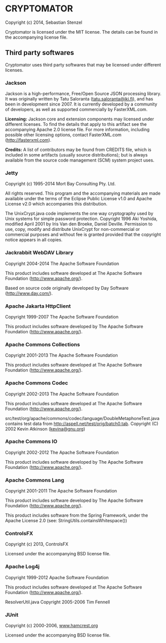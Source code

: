 # CRYPTOMATOR
Copyright (c) 2014, Sebastian Stenzel

Cryptomator is licensed under the MIT license. The details can be found in the accompanying license file.

## Third party softwares

Cryptomator uses third party softwares that may be licensed under different licenses.


### Jackson
Jackson is a high-performance, Free/Open Source JSON processing library.
It was originally written by Tatu Saloranta (tatu.saloranta@iki.fi), and has
been in development since 2007.
It is currently developed by a community of developers, as well as supported
commercially by FasterXML.com.

**Licensing:** Jackson core and extension components may licensed under different licenses.
To find the details that apply to this artifact see the accompanying Apache 2.0 license file.
For more information, including possible other licensing options, contact
FasterXML.com (http://fasterxml.com).

**Credits:** A list of contributors may be found from CREDITS file, which is included
in some artifacts (usually source distributions); but is always available
from the source code management (SCM) system project uses.


### Jetty
Copyright (c) 1995-2014 Mort Bay Consulting Pty. Ltd.

All rights reserved. This program and the accompanying materials
are made available under the terms of the Eclipse Public License v1.0
and Apache License v2.0 which accompanies this distribution.

The UnixCrypt.java code implements the one way cryptography used by
Unix systems for simple password protection.  Copyright 1996 Aki Yoshida,
modified April 2001  by Iris Van den Broeke, Daniel Deville.
Permission to use, copy, modify and distribute UnixCrypt
for non-commercial or commercial purposes and without fee is
granted provided that the copyright notice appears in all copies.


### Jackrabbit WebDAV Library
Copyright 2004-2014 The Apache Software Foundation

This product includes software developed at The Apache Software Foundation (http://www.apache.org/).

Based on source code originally developed by Day Software (http://www.day.com/).

### Apache Jakarta HttpClient
Copyright 1999-2007 The Apache Software Foundation

This product includes software developed by The Apache Software Foundation (http://www.apache.org/).

### Apache Commons Collections
Copyright 2001-2013 The Apache Software Foundation

This product includes software developed at The Apache Software Foundation (http://www.apache.org/).

### Apache Commons Codec
Copyright 2002-2013 The Apache Software Foundation

This product includes software developed at The Apache Software Foundation (http://www.apache.org/).

src/test/org/apache/commons/codec/language/DoubleMetaphoneTest.java contains test data
from http://aspell.net/test/orig/batch0.tab. Copyright (C) 2002 Kevin Atkinson (kevina@gnu.org)

### Apache Commons IO
Copyright 2002-2012 The Apache Software Foundation

This product includes software developed by The Apache Software Foundation (http://www.apache.org/).

### Apache Commons Lang
Copyright 2001-2011 The Apache Software Foundation

This product includes software developed by The Apache Software Foundation (http://www.apache.org/).

This product includes software from the Spring Framework,
under the Apache License 2.0 (see: StringUtils.containsWhitespace())

### ControlsFX
Copyright (c) 2013, ControlsFX

Licensed under the accompanying BSD license file.

### Apache Log4j
Copyright 1999-2012 Apache Software Foundation

This product includes software developed at The Apache Software Foundation (http://www.apache.org/).

ResolverUtil.java Copyright 2005-2006 Tim Fennell

### JUnit
Copyright (c) 2000-2006, www.hamcrest.org

Licensed under the accompanying BSD license file.